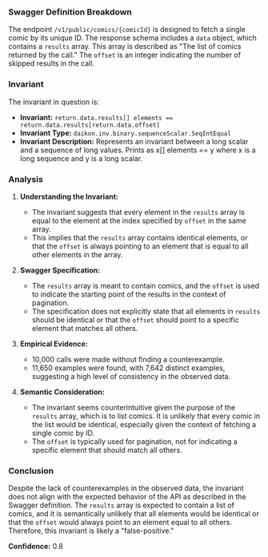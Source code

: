 ### Swagger Definition Breakdown

The endpoint `/v1/public/comics/{comicId}` is designed to fetch a single comic by its unique ID. The response schema includes a `data` object, which contains a `results` array. This array is described as "The list of comics returned by the call." The `offset` is an integer indicating the number of skipped results in the call.

### Invariant

The invariant in question is:

- **Invariant:** `return.data.results[] elements == return.data.results[return.data.offset]`
- **Invariant Type:** `daikon.inv.binary.sequenceScalar.SeqIntEqual`
- **Invariant Description:** Represents an invariant between a long scalar and a sequence of long values. Prints as x[] elements == y where x is a long sequence and y is a long scalar.

### Analysis

1. **Understanding the Invariant:**
   - The invariant suggests that every element in the `results` array is equal to the element at the index specified by `offset` in the same array.
   - This implies that the `results` array contains identical elements, or that the `offset` is always pointing to an element that is equal to all other elements in the array.

2. **Swagger Specification:**
   - The `results` array is meant to contain comics, and the `offset` is used to indicate the starting point of the results in the context of pagination.
   - The specification does not explicitly state that all elements in `results` should be identical or that the `offset` should point to a specific element that matches all others.

3. **Empirical Evidence:**
   - 10,000 calls were made without finding a counterexample.
   - 11,650 examples were found, with 7,642 distinct examples, suggesting a high level of consistency in the observed data.

4. **Semantic Consideration:**
   - The invariant seems counterintuitive given the purpose of the `results` array, which is to list comics. It is unlikely that every comic in the list would be identical, especially given the context of fetching a single comic by ID.
   - The `offset` is typically used for pagination, not for indicating a specific element that should match all others.

### Conclusion

Despite the lack of counterexamples in the observed data, the invariant does not align with the expected behavior of the API as described in the Swagger definition. The `results` array is expected to contain a list of comics, and it is semantically unlikely that all elements would be identical or that the `offset` would always point to an element equal to all others. Therefore, this invariant is likely a "false-positive."

**Confidence:** 0.8
